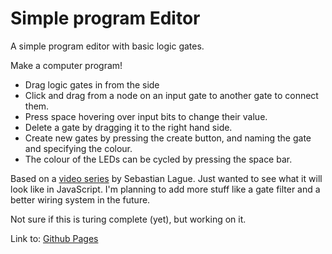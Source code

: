 # Simple program Editor
A simple program editor with basic logic gates.

Make a computer program!
- Drag logic gates in from the side
- Click and drag from a node on an input gate to another gate to connect them.
- Press space hovering over input bits to change their value.
- Delete a gate by dragging it to the right hand side.
- Create new gates by pressing the create button, and naming the gate and specifying the colour.
- The colour of the LEDs can be cycled by pressing the space bar.

Based on a [video series](https://youtu.be/QZwneRb-zqA?feature=shared) by Sebastian Lague. Just wanted to see what it will look like in JavaScript. 
I'm planning to add more stuff like a gate filter and a better wiring system in the future.

Not sure if this is turing complete (yet), but working on it. 

Link to: [Github Pages](https://flippont.github.io/simple-program-editor/)
